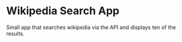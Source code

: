 # Wikipedia Search App
Small app that searches wikipedia via the API and displays ten of the results.